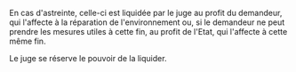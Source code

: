 En cas d'astreinte, celle-ci est liquidée par le juge au profit du demandeur, qui l'affecte à la réparation de l'environnement ou, si le demandeur ne peut prendre les mesures utiles à cette fin, au profit de l'Etat, qui l'affecte à cette même fin.

Le juge se réserve le pouvoir de la liquider.
